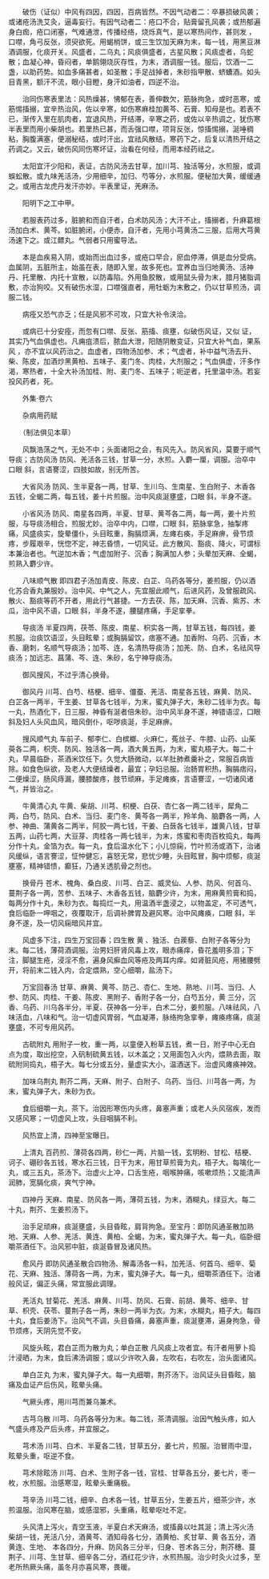 <!-- { "loadSidebar": true } -->
　　破伤（证似）中风有四因，四因，百病皆然。不因气动者二：卒暴损破风袭；或诸疮汤洗艾灸，逼毒妄行。有因气动者二：疮口不合，贴膏留孔风袭；或热郁遍身白痂，疮口闭塞，气难通泄，传播经络，烧烁真气，是以寒热间作，甚则发 ，口噤，角弓反张，须臾欲死。用蝎梢饼，或三生饮加天麻为末，每一钱，用黑豆淋酒调服，化痰开关。风盛者，二乌丸；风痰俱盛者，古星风散；风痰虚者，乌蛇散；血凝心神，昏闷者，单鹅翎烧灰存性，为末，酒调服一钱。服后，饮酒一二盏，以助药势。如血多痛甚者，如圣散；手足战掉者，朱砂指甲散、蛴螬酒。如头目青黑，额汗不流，眼小目瞪，身汗如油者，四逆不治。

　　治同伤寒表里法：风热燥甚，怫郁在表，善伸数欠，筋脉拘急，或时恶寒，或筋惕搐搦，宜辛热治风，佐以辛寒，如伤寒麻桂加黄芩、石膏、知母是也。若表不已，渐传入里在肌肉者，宜退风热，开结滞，辛寒之药，或佐以辛热调之，犹伤寒半表里而用小柴胡也。若里热已甚，而舌强口噤，项背反张，惊搐惕搦，涎唾稠粘，胸腹满塞，便溺秘结，或时汗出，宜祛风散结，寒药下之，后复以清热开结之药调之。又云，破伤风同伤寒坏证，治看在何经，而用本经药祛之。

　　太阳宜汗少阳和，表证，古防风汤去甘草，加川芎、独活等分，水煎服，或调蜈蚣散。或九味羌活汤，少用细辛，加归、芍等分，水煎服。便秘加大黄，缓缓通之。或用古龙虎丹发汗亦妙。半表里证，羌麻汤。

　　阳明下之工中甲。

　　若服表药过多，脏腑和而自汗者，白术防风汤；大汗不止，搐搦者，升麻葛根汤加白术、黄芩。如脏腑闭，小便赤，自汗者，先用小芎黄汤二三服，后用大芎黄汤速下之。或江鳔丸。气弱者只用蜜导法。

　　本是血疾易入阴，或始而出血过多，或疮口早合，瘀血停滞，俱是血分受病。血属阴，五脏所主，始虽在表，随即入里，故多死也。宜养血当归地黄汤、活神丹、托里散、内托十宣散，以防毒陷。外用鱼胶散，或用鼠头骨为末，腊月猪脂调敷，亦治狗咬。又有破伤水湿，口噤强直者，用牡蛎为末敷之，仍以甘草煎汤，调服二钱。

　　病痊又恐气亦乏；任是风邪不可攻，只宜大补令浃洽。

　　或病已十分安痊，而忽有口噤、反张、筋搐、痰壅，似破伤风证，又似 证，其实乃气血俱虚也。凡痈疽溃后，脓血大泄，阳随阴散变证，只宜大补气血，果系风 ，亦不宜以风药治之。血虚者，四物汤加参、术；气虚者，补中益气汤去升、柴、陈皮，加酒炒黑黄柏、五味子、麦门冬、肉桂，大剂服之；气血俱虚，汗多作渴，寒热者，十全大补汤加桂、附、麦门冬、五味子；呃逆者，托里温中汤。若妄投风药者，死。

　　外集·卷六

　　杂病用药赋

　　（制法俱见本草）

　　风飘浩荡之气，无处不中；头面诸阳之会，有风先入。防风省风，莫要于顺气导痰；古防风汤 防风、羌活各三钱，甘草一分，水煎。入麝一厘，调服。治卒中口眼 斜，言语謇涩，四肢如故，别无所苦。

　　大省风汤 防风、生半夏各一两，甘草、生川乌、生南星、生白附子、木香各五钱，全蝎二两，每五钱，姜十片煎服。治中风痰涎壅盛，口眼 斜，半身不遂。

　　小省风汤 防风、南星各四两，半夏、甘草、黄芩各二两，每一两，姜十片煎服，与导痰汤相合，煎服尤妙。治卒中内，口噤，口眼 斜，筋脉挛急，抽掣疼痛，风盛痰实，旋晕僵仆，头目眩重，胸膈烦满，左瘫右痪，手足麻痹，骨节烦疼，步履艰辛，恍惚不定，神志昏愦，一切风证。此方散风、豁痰、降火，可谓标本兼治者也。气逆加木香；气虚加附子、沉香；胸满加人参；头晕加天麻、全蝎，煎熟入麝少许。

　　八味顺气散 即四君子汤加青皮、陈皮、白芷、乌药各等分，姜煎服，仍以酒化苏合香丸兼服妙。治中风、中气之人，先宜服此顺气，后进风药，及曾服疏风、散火、豁痰等药不开者，用此行气甚捷。一方去茯、陈，加天麻、沉香、紫苏、木瓜，治中风不语，口眼 斜，半身不遂，腰腿疼痛，手足挛拳。

　　导痰汤 半夏四两，茯苓、陈皮、南星、枳实各一两，甘草五钱，每四钱，姜煎服。治痰饮语涩，头目眩晕；或胸膈留饮，痞塞不通。加香附、乌药、沉香，木香、磨刺，名顺气导痰汤；加芩、连，名清热导痰汤；加羌、防、白术，名祛风导痰汤；加远志、菖蒲、芩、连、朱砂，名宁神导痰汤。

　　御风搜风，不过乎清心换骨。

　　御风丹 川芎、白芍、桔梗、细辛、僵蚕、羌活、南星各五钱，麻黄、防风、白芷各一两半，干生姜、甘草各七钱半，为末，蜜丸弹子大，朱砂二钱半为衣。每一丸，热酒化下，日三服，神昏有涎者倍朱砂。治中风半身不遂，神错语涩，口眼 斜及妇人头风血风，暗风倒仆，呕哕痰涎，手足麻痹。

　　搜风顺气丸 车前子、郁李仁、白槟榔、火麻仁，菟丝子、牛膝、山药、山茱萸各二两，枳壳、防风、独活各一两，酒大黄五两，为末，蜜丸梧子大。每二十丸，早晨临卧，茶酒米饮任下。久觉大肠微动，以羊肚肺煮羹补之，常服百病皆除。如食色纵欲，及老人大便结燥者，最宜；孕妇忌服。治肠胃积热，胸膈痞闷，二便燥涩，肠风痔漏，腰膝酸疼，肢节顽麻，手足瘫痪，言语謇涩，一切诸风诸气，并皆治之。

　　牛黄清心丸 牛黄、柴胡、川芎、枳梗、白茯、杏仁各一两二钱半，犀角二两，白芍，防风、白术、当归、麦门冬、黄芩各一两半，羚羊角、脑麝各一两，人参、神曲、蒲黄各二两半，阿胶一两七钱，干姜、白蔹各七钱半，雄黄八钱，甘草五两，山药七两，大豆芽、肉桂各一两七钱半，为末，炼蜜和枣肉百枚捣丸，每两分作十丸，金箔为衣。每一丸，食后温水化下；小儿惊痫，竹叶煎汤或酒下，治诸风缓纵，语言謇涩，怔忡健忘，喜怒无常，悲忧少睡，头目眩冒，胸中烦郁，痰涎壅塞，精神错愦，癫狂，乃通关透肌骨之剂也。

　　换骨丹 苍术、槐角、桑白皮、川芎、白芷、威灵仙、人参、防风、何首乌、蔓荆子各一两，苦参、五味子、木香各五钱，脑麝少许，为末，用麻黄煎膏和捣，每两分作十丸，朱砂为衣。每捣烂一丸，用温酒半盏浸之，以物盖定，不可透气，食后临卧一呷咽之，夜覆取汗，后调补脾胃及避风寒。治中风瘫痪，口眼 斜，半身不遂，及一切风痫暗风并宜。

　　风虚多下注，四生万宝回春；四生散 黄 、独活、白蒺藜、白附子各等分为末。每二钱，薄荷酒调服。治男妇肝肾风毒上攻，眼赤痛痒，昏花羞明多泪；下注，脚腿生疮，浸淫不愈，遍身风癣血风等疮及两耳内痒。如肾脏风疮，用猪腰劈开，将前末二钱入内，合定煨熟，空心细嚼，盐汤下。

　　万宝回春汤 甘草、麻黄、黄芩、防己、杏仁、生地、熟地、川芎、当归、人参、防风、肉桂、干姜、陈皮、黑附子、香附子各一分，白芍五分，黄 三分，沉香、乌药、川乌各半分，半夏、茯神各一分半，白术二分，姜煎服。八味祛风，八味活血，八味和气。治一切虚风胃弱，气血凝滞，脉络拘急挛拳，瘫痪疼痛，痰涎壅盛，不可专用风药。

　　古硫附丸 用附子一枚，重一两，以童便入粉草五钱，煮一日，附子中心无白点为度，取出挖空，入矾制硫黄五钱，以木盖之；又用面包入火内，煨熟去面，取硫附同捣丸，梧子大。每七分或五分，量虚实大小，温酒送下。治虚风瘫痪神效。

　　加味乌荆丸 荆芥二两，天麻、附子、白附子、乌药、当归、川芎各一两，为末，蜜丸弹子大，朱砂为衣。

　　食后细嚼一丸，茶下。治因形寒伤内头疼，鼻塞声重；或老人头风宿疾，发而又感风寒；一切虚风上攻，头目咽膈不利。

　　风热宜上清，四神至宝曝日。

　　上清丸 百药煎、薄荷各四两，砂仁一两，片脑一钱，玄明粉、甘松、桔梗、诃子、硼砂各五钱，寒水石三钱，日干为末，用甘草煎膏为丸，梧子大。每噙化一丸，或三五丸，茶汤下。治虚火上冲，口舌生疮，咽喉肿痛，咳嗽烦热；又能清声润肺，宽膈化痰，爽气宁神。

　　四神丹 天麻、南星、防风各一两，薄荷五钱，为末，酒糊丸，绿豆大。每二十丸，荆芥、生姜煎汤下。

　　治手足顽麻，痰涎壅盛，头目昏眩，肩背拘急。至宝丹：即防风通圣散加熟地、天麻、人参、羌活、黄连、黄柏、全蝎，为末，蜜丸弹子大。每一丸，临卧细嚼茶酒任下。治风邪中脏，痰涎昏冒及诸风热。

　　愈风丹 即防风通圣散合四物汤、解毒汤各一料，加羌活、何首乌、细辛、菊花、天麻、独活、薄荷各一两，为末，蜜丸弹子大。每一丸，细嚼茶酒任下。治诸般风证，偏正头痛，常宜服此调理。

　　羌活丸 甘菊花、羌活、麻黄、川芎、防风、石膏、前胡、黄芩、细辛、甘草、枳壳、茯苓、蔓荆子各一两，朱砂一两半为衣。为末，水糊丸，梧子大。每四十丸，食后姜汤下。治风气不调，头目昏痛，鼻塞声重，痰涎壅滞，遍身拘急，骨节烦疼，天阴先觉不安。

　　风旋头眩，君白芷而为散为丸；单白芷散 凡风痰上攻者宜。有汗者用萝卜捣汁浸晒，为末，食后沸汤调服；或以少许吹入鼻，左吹右，右吹左，治头面诸风。

　　单白芷丸 为末，蜜丸弹子大。每一丸细嚼，荆芥汤下。治风证头目昏眩，脑痛及血证产后伤风，眩晕头痛。

　　气厥头疼，用川芎而兼乌兼术。

　　古芎乌散 川芎、乌药各等分为末。每二钱，茶清调服。治因气触头疼，如人气盛头疼及产后头疼，并宜服之。

　　芎术汤 川芎、白术、半夏各二钱，甘草五分，姜七片，煎服。治冒雨中湿，眩晕头重，呕逆不食。

　　芎术除眩汤 川芎、白术、生附子各一钱，官桂、甘草各五分，姜七片，枣一枚，水煎服。治感寒湿，眩晕头重痛极。

　　芎辛汤 川芎二钱，细辛、白术各一钱，甘草五分，生姜五片，细茶少许，水煎温服。治风寒在脑，或感湿邪，头重痛，眩晕呕吐不定。

　　头风清上泻火，青空玉液，半夏白术天麻汤，或搐鼻以吐其涎；清上泻火汤 柴胡一钱，羌活八分，酒黄芩、酒知母各七分，酒黄柏、炙甘草、黄 各五分，酒黄连、生地、 本各四分，升麻、防风各三分半，归身、苍术各三分，荆芥穗、蔓荆子、川芎、生甘草、细辛各二分，酒红花少许，水煎热服。治少时灸火过多，至老所热厥头痛，虽冬月亦喜风寒，畏暖。

